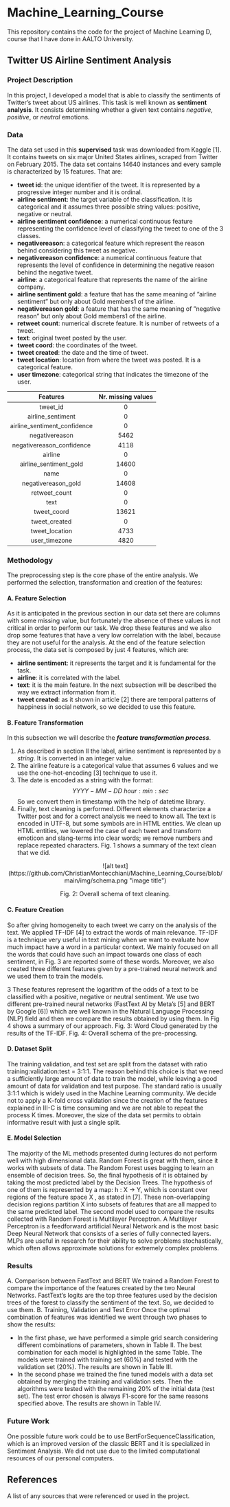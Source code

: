 # Machine_Learning_Course
This repository contains the code for the project of Machine Learning D, course that I have done in AALTO University.


## Twitter US Airline Sentiment Analysis

### Project Description
In this project, I developed a model that is able to classify the sentiments of Twitter’s tweet about US airlines. This task is
well known as **sentiment analysis**. It consists determining whether a given text contains _negative_, _positive_, or _neutral_ emotions.

### Data
The data set used in this **supervised** task was downloaded from Kaggle [1]. It contains tweets on six major United States
airlines, scraped from Twitter on February 2015.
The data set contains 14640 instances and every sample is characterized by 15 features. That are:
- **tweet id**: the unique identifier of the tweet. It is represented by a progressive integer number and it is ordinal.
- **airline sentiment**: the target variable of the classification. It is categorical and it assumes three possible string values:
positive, negative or neutral.
- **airline sentiment confidence**: a numerical continuous feature representing the confidence level of classifying the tweet
to one of the 3 classes.
- **negativereason**: a categorical feature which represent the reason behind considering this tweet as negative.
- **negativereason confidence**: a numerical continuous feature that represents the level of confidence in determining the
negative reason behind the negative tweet.
- **airline**: a categorical feature that represents the name of the airline company.
- **airline sentiment gold**: a feature that has the same meaning of ”airline sentiment” but only about Gold members1 of
the airline.
- **negativereason gold**: a feature that has the same meaning of ”negative reason” but only about Gold members1 of the
airline.
- **retweet count**: numerical discrete feature. It is number of retweets of a tweet.
- **text**: original tweet posted by the user.
- **tweet coord**: the coordinates of the tweet.
- **tweet created**: the date and the time of tweet.
- **tweet location**: location from where the tweet was posted. It is a categorical feature.
- **user timezone**: categorical string that indicates the timezone of the user.

<center>
  
  
|         **Features**         | **Nr. missing values** |
|:----------------------------:|:----------------------:|
|           tweet_id           |            0           |
|       airline_sentiment      |            0           |
| airline_sentiment_confidence |            0           |
|        negativereason        |          5462          |
|   negativereason_confidence  |          4118          |
|            airline           |            0           |
|    airline_sentiment_gold    |          14600         |
|             name             |            0           |
|      negativereason_gold     |          14608         |
|         retweet_count        |            0           |
|             text             |            0           |
|          tweet_coord         |          13621         |
|         tweet_created        |            0           |
|        tweet_location        |          4733          |
|         user_timezone        |          4820          |   
  
  
</center>

### Methodology
The preprocessing step is the core phase of the entire analysis. We performed the selection, transformation and creation of
the features:
#### A. Feature Selection
As it is anticipated in the previous section in our data set there are columns with some missing value, but fortunately the
absence of these values is not critical in order to perform our task. We drop these features and we also drop some features
that have a very low correlation with the label, because they are not useful for the analysis.
At the end of the feature selection process, the data set is composed by just 4 features, which are:
- **airline sentiment**: it represents the target and it is fundamental for the task.
- **airline**: it is correlated with the label.
- **text**: it is the main feature. In the next subsection will be described the way we extract information from it.
- **tweet created**: as it shown in article [2] there are temporal patterns of happiness in social network, so we decided to use
this feature.

#### B. Feature Transformation
In this subsection we will describe the ***feature transformation process***.
  1) As described in section II the label, airline sentiment is represented by a *string*. It is converted in an integer value.
  2) The airline feature is a categorical value that assumes 6 values and we use the one-hot-encoding [3] technique to use it.
  3) The date is encoded as a string with the format:
                                $$YYYY − MM − DD\ hour : min : sec$$
  So we convert them in timestamp with the help of datetime library.
  4) Finally, text cleaning is performed. Different elements characterize a Twitter post and for a correct analysis we need
  to know all. The text is encoded in UTF-8, but some symbols are in HTML entities. We clean up HTML entities, we
  lowered the case of each tweet and transform emoticon and slang-terms into clear words; we remove numbers and replace
  repeated characters. Fig. 1 shows a summary of the text clean that we did.
  <center>
  ![alt text](https://github.com/ChristianMontecchiani/Machine_Learning_Course/blob/main/img/schema.png "image title")
  
   Fig. 2: Overall schema of text cleaning.
  </center>
  
#### C. Feature Creation
So after giving homogeneity to each tweet we carry on the analysis of the text. We applied TF-IDF [4] to extract the words
of main relevance. TF-IDF is a technique very useful in text mining when we want to evaluate how much impact have a
word in a particular context. We mainly focused on all the words that could have such an impact towards one class of each
sentiment, in Fig. 3 are reported some of these words.
Moreover, we also created three different features given by a pre-trained neural network and we used them to train the models.

3
These features represent the logarithm of the odds of a text to be classified with a positive, negative or neutral sentiment.
We use two different pre-trained neural networks (FastText AI by Meta’s [5] and BERT by Google [6]) which are well known
in the Natural Language Processing (NLP) field and then we compare the results obtained by using them. In Fig 4 shows a
summary of our approach.
Fig. 3: Word Cloud generated by the results of the TF-IDF.
Fig. 4: Overall schema of the pre-processing.

#### D. Dataset Split
The training validation, and test set are split from the dataset with ratio training:validation:test = 3:1:1. The reason behind
this choice is that we need a sufficiently large amount of data to train the model, while leaving a good amount of data for
validation and test purpose. The standard ratio is usually 3:1:1 which is widely used in the Machine Learning community. We
decide not to apply a K–fold cross validation since the creation of the features explained in III-C is time consuming and we
are not able to repeat the process K times. Moreover, the size of the data set permits to obtain informative result with just a
single split.

#### E. Model Selection
The majority of the ML methods presented during lectures do not perform well with high dimensional data. Random Forest
is great with them, since it works with subsets of data. The Random Forest uses bagging to learn an ensemble of decision
trees. So, the final hypothesis of it is obtained by taking the most predicted label by the Decision Trees. The hypothesis of
one of them is represented by a map: h : X → Y, which is constant over regions of the feature space X , as stated in [7].
These non-overlapping decision regions partition X into subsets of features that are all mapped to the same predicted label.
The second model used to compare the results collected with Random Forest is Multilayer Perceptron. A Multilayer
Perceptron is a feedforward artificial Neural Network and is the most basic Deep Neural Network that consists of a series
of fully connected layers. MLPs are useful in research for their ability to solve problems stochastically, which often allows
approximate solutions for extremely complex problems.


### Results
A. Comparison between FastText and BERT
We trained a Random Forest to compare the importance of the features created by the two Neural Networks. FastText’s
logits are the top three features used by the decision trees of the forest to classify the sentiment of the text. So, we decided
to use them.
B. Training, Validation and Test Error
Once the optimal combination of features was identified we went through two phases to show the results:
- In the first phase, we have performed a simple grid search considering different combinations of parameters, shown in
Table II. The best combination for each model is highlighted in the same Table. The models were trained with training
set (60%) and tested with the validation set (20%). The results are shown in Table III.
- In the second phase we trained the fine tuned models with a data set obtained by merging the training and validation sets.
Then the algorithms were tested with the remaining 20% of the initial data (test set). The test error chosen is always
F1-score for the same reasons specified above. The results are shown in Table IV.

### Future Work
One possible future work could be to use BertForSequenceClassification, which is an improved version of the
classic BERT and it is specialized in Sentiment Analysis. We did not use due to the limited computational resources of our
personal computers.

## References
A list of any sources that were referenced or used in the project.
